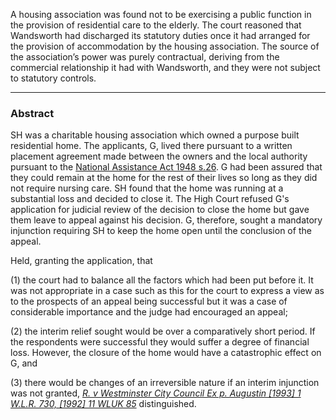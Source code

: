 A housing association was found not to be exercising a public function in the provision of residential care to the elderly. The court reasoned that Wandsworth had discharged its statutory duties once it had arranged for the provision of accommodation by the housing association. The source of the association’s power was purely contractual, deriving from the commercial relationship it had with Wandsworth, and they were not subject to statutory controls.

---

### Abstract

SH was a charitable housing association which owned a purpose built residential home. The applicants, G, lived there pursuant to a written placement agreement made between the owners and the local authority pursuant to the [National Assistance Act 1948 s.26](https://uk.westlaw.com/Document/I53635D10E44811DA8D70A0E70A78ED65/View/FullText.html?originationContext=document&transitionType=DocumentItem&ppcid=314659f4d480487da11d8d3ffcbd56a4&contextData=(sc.Search)). G had been assured that they could remain at the home for the rest of their lives so long as they did not require nursing care. SH found that the home was running at a substantial loss and decided to close it. The High Court refused G's application for judicial review of the decision to close the home but gave them leave to appeal against his decision. G, therefore, sought a mandatory injunction requiring SH to keep the home open until the conclusion of the appeal.

Held, granting the application, that 

(1) the court had to balance all the factors which had been put before it. It was not appropriate in a case such as this for the court to express a view as to the prospects of an appeal being successful but it was a case of considerable importance and the judge had encouraged an appeal; 

(2) the interim relief sought would be over a comparatively short period. If the respondents were successful they would suffer a degree of financial loss. However, the closure of the home would have a catastrophic effect on G, and 

(3) there would be changes of an irreversible nature if an interim injunction was not granted, _[R. v Westminster City Council Ex p. Augustin [1993] 1 W.L.R. 730, [1992] 11 WLUK 85](https://uk.westlaw.com/Document/I739A5590E42811DA8FC2A0F0355337E9/View/FullText.html?originationContext=document&transitionType=DocumentItem&ppcid=314659f4d480487da11d8d3ffcbd56a4&contextData=(sc.Search))_ distinguished.